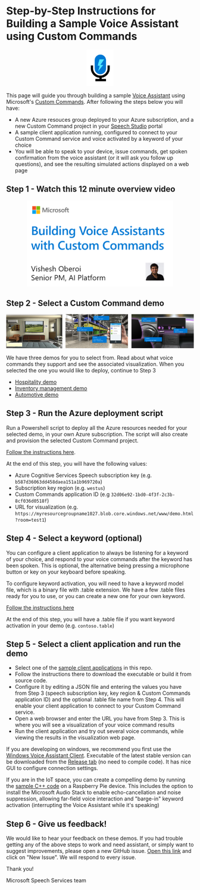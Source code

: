 # Step-by-Step Instructions for Building a Sample Voice Assistant using Custom Commands

<p align="center">
<a href="https://docs.microsoft.com/en-us/azure/cognitive-services/speech-service/custom-commands">
<img src="images/custom-commands-logo.png"/>
</a>
</p>

This page will guide you through building a sample [Voice Assistant](https://docs.microsoft.com/en-us/azure/cognitive-services/speech-service/voice-assistants) using Microsoft's [Custom Commands](https://docs.microsoft.com/en-us/azure/cognitive-services/speech-service/custom-commands). After following the steps below you will have:
* A new Azure resouces group deployed to your Azure subscription, and a new Custom Command project in your [Speech Studio](https://speech.microsoft.com/portal/66e6e1b725074035a9e4cfea48eae6e6) portal
* A sample client application running, configured to connect to your Custom Command service and voice activated by a keyword of your choice
* You will be able to speak to your device, issue commands, get spoken confirmation from the voice assistant (or it will ask you follow up questions), and see the resulting simulated actions displayed on a web page

## Step 1 - Watch this 12 minute overview video

<p align="center">
<a href="https://www.youtube.com/watch?v=1zr0umHGFyc">
<img src="images/channel9-video-link.png" width="394"/>
</a>
</p>

## Step 2 - Select a Custom Command demo

<p align="center">
<img src="../custom-commands/demos/images/all-scenes.png" width="982"/>
</p>

We have three demos for you to select from. Read about what voice commands they support and see the associated visualization. When you selected the one you would like to deploy, continue to Step 3
* [Hospitality demo](../custom-commands/demos/hospitality/README.md)
* [Inventory management demo](../custom-commands/demos/inventory/README.md)
* [Automotive demo](../custom-commands/demos/automotive/README.md)

## Step 3 - Run the Azure deployment script

Run a Powershell script to deploy all the Azure resources needed for your selected demo, in your own Azure subscription. The script will also create and provision the selected Custom Command project.

[Follow the instructions here](../custom-commands/demos/README.md).

At the end of this step, you will have the following values:
* Azure Cognitive Services Speech subscription key (e.g. ```b587d36063dd458daea151a1b969720a```)
* Subscription key region (e.g. ```westus```)
* Custom Commands application ID (e.g ```32d06e92-1bd0-4f3f-2c3b-8cf036d0518f```)
* URL for visualization (e.g. ```https://myresourcegroupname1027.blob.core.windows.net/www/demo.html?room=test1```)

## Step 4 - Select a keyword (optional)

You can configure a client application to always be listening for a keyword of your choice, and respond to your voice commands after the keyword has been spoken. This is optional, the alternative being pressing a microphone button or key on your keyboard before speaking.

To configure keyword activation, you will need to have a keyword model file, which is a binary file with .table extension. We have a few .table files ready for you to use, or you can create a new one for your own keyword.

[Follow the instructions here](https://github.com/Azure-Samples/Cognitive-Services-Voice-Assistant/tree/master/keyword-models)

At the end of this step, you will have a .table file if you want keyword activation in your demo (e.g. ```contoso.table```)

## Step 5 - Select a client application and run the demo

* Select one of the [sample client applications](https://github.com/Azure-Samples/Cognitive-Services-Voice-Assistant#sample-client-applications) in this repo.
* Follow the instructions there to download the executable or build it from source code. 
* Configure it by editing a JSON file and entering the values you have from Step 3 (speech subscription key, key region & Custom Commands application ID) and the optional .table file name from Step 4. This will enable your client application to connect to your Custom Command service. 
* Open a web browser and enter the URL you have from Step 3. This is where you will see a visualization of your voice command results
* Run the client application and try out several voice commands, while viewing the results in the visualization web page.

If you are developing on windows, we recommend you first use the [Windows Voice Assistant Client](https://github.com/Azure-Samples/Cognitive-Services-Voice-Assistant/tree/master/clients/csharp-wpf). Executable of the latest stable version can be downloaded from the [Release tab](https://github.com/Azure-Samples/Cognitive-Services-Voice-Assistant/releases) (no need to compile code). It has nice GUI to configure connection settings.

If you are in the IoT space, you can create a compelling demo by running the [sample C++ code](https://github.com/Azure-Samples/Cognitive-Services-Voice-Assistant/tree/master/clients/cpp-console) on a Raspberry Pie device. This includes the option to install the Microsoft Audio Stack to enable echo-cancellation and noise suppression, allowing far-field voice interaction and "barge-in" keyword activation (interrupting the Voice Assistant while it's speaking)

## Step 6 - Give us feedback!

We would like to hear your feedback on these demos. If you had trouble getting any of the above steps to work and need assistant, or simply want to suggest improvements, please open a new GitHub issue. [Open this link](https://github.com/Azure-Samples/Cognitive-Services-Voice-Assistant/issues) and click on "New Issue". We will respond to every issue.

Thank you!

Microsoft Speech Services team
